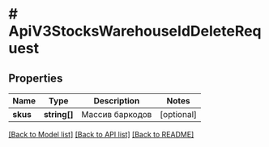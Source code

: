 # # ApiV3StocksWarehouseIdDeleteRequest

## Properties

Name | Type | Description | Notes
------------ | ------------- | ------------- | -------------
**skus** | **string[]** | Массив баркодов | [optional]

[[Back to Model list]](../../README.md#models) [[Back to API list]](../../README.md#endpoints) [[Back to README]](../../README.md)
